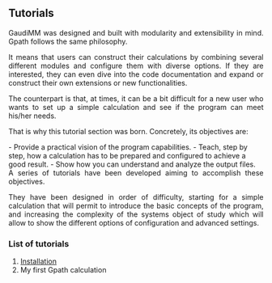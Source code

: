 ## Tutorials
<div style="text-align: justify">
GaudiMM was designed and built with modularity and extensibility in mind. Gpath follows the same philosophy. 
  
It means that users can construct their calculations by combining several different modules and configure them with diverse options. 
If they are interested, they can even dive into the code documentation and expand or construct their own extensions or new functionalities.

The counterpart is that, at times, it can be a bit difficult for a new user who wants to set up a simple calculation and see if the program can meet his/her needs.

That is why this tutorial section was born. Concretely, its objectives are:
</div>
- Provide a practical vision of the program capabilities.
- Teach, step by step, how a calculation has to be prepared and configured to achieve a good result.
- Show how you can understand and analyze the output files.

<div style="text-align: justify">
A series of tutorials have been developed aiming to accomplish these objectives. 

They have been designed in order of difficulty, starting for a simple calculation that will permit to introduce the basic concepts of the program, and increasing the complexity of the systems object of study which will allow to show the different options of configuration and advanced settings.
</div>

### List of tutorials
1. [Installation](tutorials/tutorial1/tutorial1.md)
2. My first Gpath calculation
